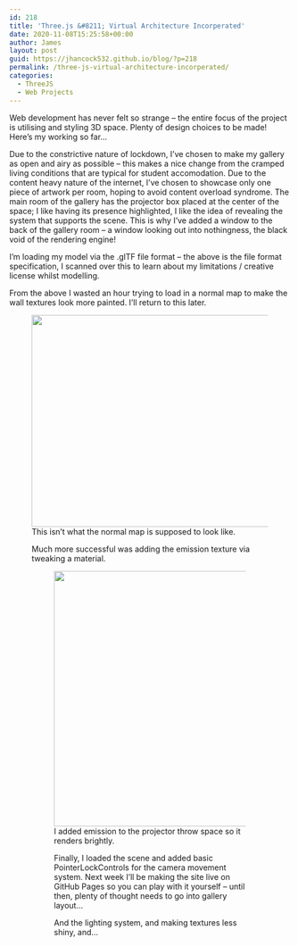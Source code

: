 ```yaml
---
id: 218
title: 'Three.js &#8211; Virtual Architecture Incorperated'
date: 2020-11-08T15:25:58+00:00
author: James
layout: post
guid: https://jhancock532.github.io/blog/?p=218
permalink: /three-js-virtual-architecture-incorperated/
categories:
  - ThreeJS
  - Web Projects
---
```

Web development has never felt so strange &#8211; the entire focus of the project is utilising and styling 3D space. Plenty of design choices to be made! Here&#8217;s my working so far&#8230;

<!--more-->

Due to the constrictive nature of lockdown, I&#8217;ve chosen to make my gallery as open and airy as possible &#8211; this makes a nice change from the cramped living conditions that are typical for student accomodation. Due to the content heavy nature of the internet, I&#8217;ve chosen to showcase only one piece of artwork per room, hoping to avoid content overload syndrome. The main room of the gallery has the projector box placed at the center of the space; I like having its presence highlighted, I like the idea of revealing the system that supports the scene. This is why I&#8217;ve added a window to the back of the gallery room &#8211; a window looking out into nothingness, the black void of the rendering engine!

<img loading="lazy" src="https://jhancock532.github.io/blog/wp-content/uploads/2020/11/Welcome-to-the-glTF-specification-1024x517.jpg" alt="" class="wp-image-220" srcset="https://jhancock532.github.io/blog/wp-content/uploads/2020/11/Welcome-to-the-glTF-specification-1024x517.jpg 1024w, https://jhancock532.github.io/blog/wp-content/uploads/2020/11/Welcome-to-the-glTF-specification-300x151.jpg 300w, https://jhancock532.github.io/blog/wp-content/uploads/2020/11/Welcome-to-the-glTF-specification-768x388.jpg 768w, https://jhancock532.github.io/blog/wp-content/uploads/2020/11/Welcome-to-the-glTF-specification-1536x775.jpg 1536w, https://jhancock532.github.io/blog/wp-content/uploads/2020/11/Welcome-to-the-glTF-specification.jpg 1920w" sizes="(max-width: 767px) 89vw, (max-width: 1000px) 54vw, (max-width: 1071px) 543px, 580px" />I&#8217;m loading my model via the .glTF file format &#8211; the above is the file format specification, I scanned over this to learn about my limitations / creative license whilst modelling.

From the above I wasted an hour trying to load in a normal map to make the wall textures look more painted. I&#8217;ll return to this later.<figure class="wp-block-image size-large is-resized">

<img loading="lazy" src="https://jhancock532.github.io/blog/wp-content/uploads/2020/11/Not-Much-Luck-with-The-Normal-Map-1024x578.jpg" alt="" class="wp-image-221" width="674" height="380" srcset="https://jhancock532.github.io/blog/wp-content/uploads/2020/11/Not-Much-Luck-with-The-Normal-Map-1024x578.jpg 1024w, https://jhancock532.github.io/blog/wp-content/uploads/2020/11/Not-Much-Luck-with-The-Normal-Map-300x169.jpg 300w, https://jhancock532.github.io/blog/wp-content/uploads/2020/11/Not-Much-Luck-with-The-Normal-Map-768x434.jpg 768w, https://jhancock532.github.io/blog/wp-content/uploads/2020/11/Not-Much-Luck-with-The-Normal-Map.jpg 1510w" sizes="(max-width: 674px) 100vw, 674px" />This isn&#8217;t what the normal map is supposed to look like.

Much more successful was adding the emission texture via tweaking a material.<figure class="wp-block-image size-large is-resized">

<img loading="lazy" src="https://jhancock532.github.io/blog/wp-content/uploads/2020/11/Added-Emission-To-The-Projector-Wall-1024x696.jpg" alt="" class="wp-image-219" width="674" height="458" srcset="https://jhancock532.github.io/blog/wp-content/uploads/2020/11/Added-Emission-To-The-Projector-Wall-1024x696.jpg 1024w, https://jhancock532.github.io/blog/wp-content/uploads/2020/11/Added-Emission-To-The-Projector-Wall-300x204.jpg 300w, https://jhancock532.github.io/blog/wp-content/uploads/2020/11/Added-Emission-To-The-Projector-Wall-768x522.jpg 768w, https://jhancock532.github.io/blog/wp-content/uploads/2020/11/Added-Emission-To-The-Projector-Wall.jpg 1189w" sizes="(max-width: 674px) 100vw, 674px" />I added emission to the projector throw space so it renders brightly.

Finally, I loaded the scene and added basic PointerLockControls for the camera movement system. Next week I&#8217;ll be making the site live on GitHub Pages so you can play with it yourself &#8211; until then, plenty of thought needs to go into gallery layout&#8230;

<img loading="lazy" src="https://jhancock532.github.io/blog/wp-content/uploads/2020/11/Online-Emissive-1024x786.png" alt="" class="wp-image-222" srcset="https://jhancock532.github.io/blog/wp-content/uploads/2020/11/Online-Emissive-1024x786.png 1024w, https://jhancock532.github.io/blog/wp-content/uploads/2020/11/Online-Emissive-300x230.png 300w, https://jhancock532.github.io/blog/wp-content/uploads/2020/11/Online-Emissive-768x590.png 768w, https://jhancock532.github.io/blog/wp-content/uploads/2020/11/Online-Emissive.png 1276w" sizes="(max-width: 767px) 89vw, (max-width: 1000px) 54vw, (max-width: 1071px) 543px, 580px" />And the lighting system, and making textures less shiny, and&#8230;